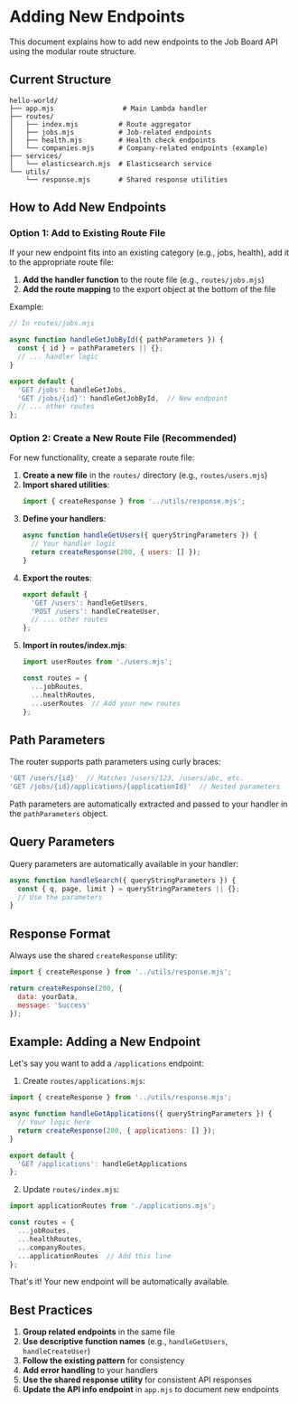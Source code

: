 # Adding New Endpoints

This document explains how to add new endpoints to the Job Board API using the modular route structure.

## Current Structure

```
hello-world/
├── app.mjs                 # Main Lambda handler
├── routes/
│   ├── index.mjs          # Route aggregator
│   ├── jobs.mjs           # Job-related endpoints
│   ├── health.mjs         # Health check endpoints
│   └── companies.mjs      # Company-related endpoints (example)
├── services/
│   └── elasticsearch.mjs  # Elasticsearch service
└── utils/
    └── response.mjs       # Shared response utilities
```

## How to Add New Endpoints

### Option 1: Add to Existing Route File

If your new endpoint fits into an existing category (e.g., jobs, health), add it to the appropriate route file:

1. **Add the handler function** to the route file (e.g., `routes/jobs.mjs`)
2. **Add the route mapping** to the export object at the bottom of the file

Example:
```javascript
// In routes/jobs.mjs

async function handleGetJobById({ pathParameters }) {
  const { id } = pathParameters || {};
  // ... handler logic
}

export default {
  'GET /jobs': handleGetJobs,
  'GET /jobs/{id}': handleGetJobById,  // New endpoint
  // ... other routes
};
```

### Option 2: Create a New Route File (Recommended)

For new functionality, create a separate route file:

1. **Create a new file** in the `routes/` directory (e.g., `routes/users.mjs`)
2. **Import shared utilities**:
   ```javascript
   import { createResponse } from '../utils/response.mjs';
   ```
3. **Define your handlers**:
   ```javascript
   async function handleGetUsers({ queryStringParameters }) {
     // Your handler logic
     return createResponse(200, { users: [] });
   }
   ```
4. **Export the routes**:
   ```javascript
   export default {
     'GET /users': handleGetUsers,
     'POST /users': handleCreateUser,
     // ... other routes
   };
   ```
5. **Import in routes/index.mjs**:
   ```javascript
   import userRoutes from './users.mjs';
   
   const routes = {
     ...jobRoutes,
     ...healthRoutes,
     ...userRoutes  // Add your new routes
   };
   ```

## Path Parameters

The router supports path parameters using curly braces:

```javascript
'GET /users/{id}'  // Matches /users/123, /users/abc, etc.
'GET /jobs/{id}/applications/{applicationId}'  // Nested parameters
```

Path parameters are automatically extracted and passed to your handler in the `pathParameters` object.

## Query Parameters

Query parameters are automatically available in your handler:

```javascript
async function handleSearch({ queryStringParameters }) {
  const { q, page, limit } = queryStringParameters || {};
  // Use the parameters
}
```

## Response Format

Always use the shared `createResponse` utility:

```javascript
import { createResponse } from '../utils/response.mjs';

return createResponse(200, {
  data: yourData,
  message: 'Success'
});
```

## Example: Adding a New Endpoint

Let's say you want to add a `/applications` endpoint:

1. Create `routes/applications.mjs`:
```javascript
import { createResponse } from '../utils/response.mjs';

async function handleGetApplications({ queryStringParameters }) {
  // Your logic here
  return createResponse(200, { applications: [] });
}

export default {
  'GET /applications': handleGetApplications
};
```

2. Update `routes/index.mjs`:
```javascript
import applicationRoutes from './applications.mjs';

const routes = {
  ...jobRoutes,
  ...healthRoutes,
  ...companyRoutes,
  ...applicationRoutes  // Add this line
};
```

That's it! Your new endpoint will be automatically available.

## Best Practices

1. **Group related endpoints** in the same file
2. **Use descriptive function names** (e.g., `handleGetUsers`, `handleCreateUser`)
3. **Follow the existing pattern** for consistency
4. **Add error handling** to your handlers
5. **Use the shared response utility** for consistent API responses
6. **Update the API info endpoint** in `app.mjs` to document new endpoints 